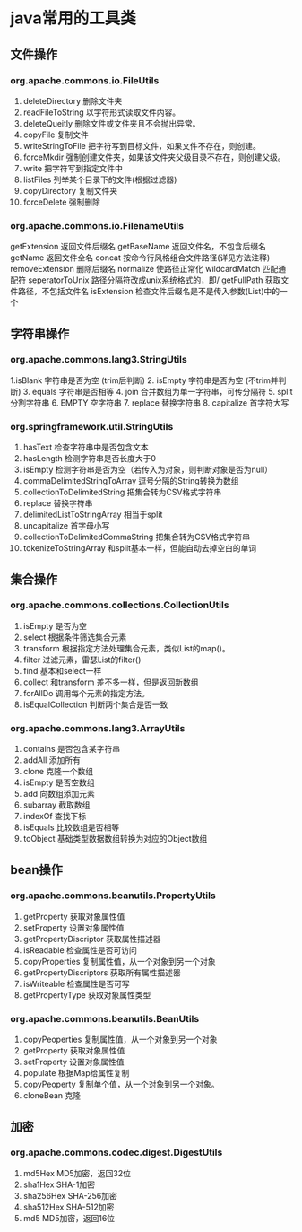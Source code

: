 # java常用的工具类

## 文件操作
### org.apache.commons.io.FileUtils
1. deleteDirectory 删除文件夹
2. readFileToString 以字符形式读取文件内容。
3. deleteQueitly 删除文件或文件夹且不会抛出异常。
4. copyFile 复制文件
5. writeStringToFile 把字符写到目标文件，如果文件不存在，则创建。
6. forceMkdir 强制创建文件夹，如果该文件夹父级目录不存在，则创建父级。
7. write 把字符写到指定文件中
8. listFiles 列举某个目录下的文件(根据过滤器)
9. copyDirectory 复制文件夹
10. forceDelete 强制删除

### org.apache.commons.io.FilenameUtils
getExtension 返回文件后缀名
getBaseName 返回文件名，不包含后缀名
getName 返回文件全名
concat 按命令行风格组合文件路径(详见方法注释)
removeExtension 删除后缀名
normalize 使路径正常化
wildcardMatch 匹配通配符
seperatorToUnix 路径分隔符改成unix系统格式的，即/
getFullPath 获取文件路径，不包括文件名
isExtension 检查文件后缀名是不是传入参数(List<String>)中的一个

## 字符串操作
### org.apache.commons.lang3.StringUtils
1.isBlank 字符串是否为空 (trim后判断)
2. isEmpty 字符串是否为空 (不trim并判断)
3. equals 字符串是否相等
4. join 合并数组为单一字符串，可传分隔符
5. split 分割字符串
6. EMPTY 空字符串
7. replace 替换字符串
8. capitalize 首字符大写

### org.springframework.util.StringUtils
1. hasText 检查字符串中是否包含文本
2. hasLength 检测字符串是否长度大于0
3. isEmpty 检测字符串是否为空（若传入为对象，则判断对象是否为null）
4. commaDelimitedStringToArray 逗号分隔的String转换为数组
5. collectionToDelimitedString 把集合转为CSV格式字符串
6. replace 替换字符串
7. delimitedListToStringArray 相当于split
8. uncapitalize 首字母小写
9. collectionToDelimitedCommaString 把集合转为CSV格式字符串
10. tokenizeToStringArray 和split基本一样，但能自动去掉空白的单词

## 集合操作

### org.apache.commons.collections.CollectionUtils
1. isEmpty 是否为空
1. select 根据条件筛选集合元素
1. transform 根据指定方法处理集合元素，类似List的map()。
1. filter 过滤元素，雷瑟List的filter()
1. find 基本和select一样
1. collect 和transform 差不多一样，但是返回新数组
1. forAllDo 调用每个元素的指定方法。
1. isEqualCollection 判断两个集合是否一致

### org.apache.commons.lang3.ArrayUtils
1. contains 是否包含某字符串
1. addAll 添加所有
1. clone 克隆一个数组
1. isEmpty 是否空数组
1. add 向数组添加元素
1. subarray 截取数组
1. indexOf 查找下标
1. isEquals 比较数组是否相等
1. toObject 基础类型数据数组转换为对应的Object数组

## bean操作
### org.apache.commons.beanutils.PropertyUtils
1. getProperty 获取对象属性值
1. setProperty 设置对象属性值
1. getPropertyDiscriptor 获取属性描述器
1. isReadable 检查属性是否可访问
1. copyProperties 复制属性值，从一个对象到另一个对象
1. getPropertyDiscriptors 获取所有属性描述器
1. isWriteable 检查属性是否可写
1. getPropertyType 获取对象属性类型

### org.apache.commons.beanutils.BeanUtils
1. copyPeoperties 复制属性值，从一个对象到另一个对象
1. getProperty 获取对象属性值
1. setProperty 设置对象属性值
1. populate 根据Map给属性复制
1. copyPeoperty 复制单个值，从一个对象到另一个对象。
1. cloneBean 克隆

## 加密
### org.apache.commons.codec.digest.DigestUtils
1. md5Hex MD5加密，返回32位
1. sha1Hex SHA-1加密
1. sha256Hex SHA-256加密
1. sha512Hex SHA-512加密
1. md5 MD5加密，返回16位
